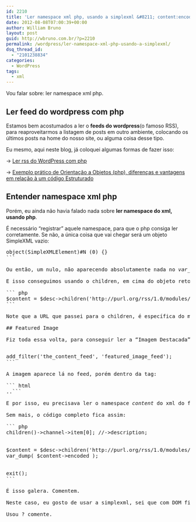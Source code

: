 ```yaml
---
id: 2210
title: 'Ler namespace xml php, usando a simplexml &#8211; content:encoded &#8211; feed WordPress'
date: 2012-08-08T07:00:39+00:00
author: William Bruno
layout: post
guid: http://wbruno.com.br/?p=2210
permalink: /wordpress/ler-namespace-xml-php-usando-a-simplexml/
dsq_thread_id:
  - "2101238834"
categories:
  - WordPress
tags:
  - xml
---
```

Vou falar sobre: ler namespace xml php.

## Ler feed do wordpress com php

Estamos bem acostumados a ler o **feeds do wordpress**(o famoso RSS), para reaproveitarmos a listagem de posts em outro ambiente, colocando os últimos posts na home do nosso site, ou alguma coisa desse tipo.

<!--more-->



Eu mesmo, aqui neste blog, já coloquei algumas formas de fazer isso:

-> [Ler rss do WordPress com php](http://wbruno.com.br/2011/06/01/ler-rss-wordpress-php/ "Ler rss do WordPress com php")

-> [Exemplo prático de Orientação a Objetos (php), diferenças e vantagens em relação à um código Estruturado](http://wbruno.com.br/2012/05/08/exemplo-pratico-de-orientacao-objetos-php-diferencas-vantagens-em-relacao-a-um-codigo-estruturado/ "Exemplo prático de Orientação a Objetos (php), diferenças e vantagens em relação à um código Estruturado")

## Entender namespace xml php

Porém, eu ainda não havia falado nada sobre **ler namespace do xml, usando php**.

É necessário &#8220;registrar&#8221; aquele namespace, para que o php consiga ler corretamente. Se não, a única coisa que vai chegar será um objeto SimpleXML vazio:

<pre name="code" class="php">object(SimpleXMLElement)#N (0) {}
```

Ou então, um nulo, não aparecendo absolutamente nada no <var>var_dump()</var> do objeto.

E isso conseguimos usando o children, em cima do objeto retornado pela simplexml\_load\_file() mesmo, desta forma aqui:

``` php
$content = $desc->children('http://purl.org/rss/1.0/modules/content/');
```

Note que a URL que passei para o children, é específica do meu namespace (&#8220;content&#8221;), se vc tiver trabalhando com outro namespace, então vc deve ir atrás da URL que registra ele.

## Featured Image

Fiz toda essa volta, para conseguir ler a &#8220;Imagem Destacada&#8221;, que podemos vincular a cada um de nossos posts, depois de setar este filtro, no functions.php do tema:

<pre name="code" class="php">add_filter('the_content_feed', 'featured_image_feed');
```

A imagem aparece lá no feed, porém dentro da tag:

``` html
<content:encoded>..</content:encoded>```

E por isso, eu precisava ler o namespace <var>content</var> do xml do feed do wordpress, para extrair a featured image de lá.

Sem mais, o código completo fica assim:

``` php
<?php

$rss = 'http://blog.devintegration.locaweb.com.br/feed/';


$xml = simplexml_load_file( $rss, 'SimpleXMLElement', LIBXML_NOCDATA );
$desc = $xml->children()->channel->item[0]; //->description;


$content = $desc->children('http://purl.org/rss/1.0/modules/content/');
var_dump( $content->encoded );


exit();
```

É isso galera. Comentem.

Neste caso, eu gosto de usar a simplexml, sei que com DOM fica mais robusto e tal.. porém dá uma olhada na simplicidade do meu código. =)

Usou ? comente.
